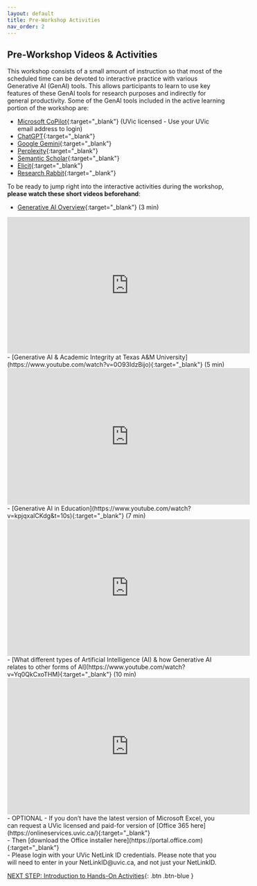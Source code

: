 ```yaml
---
layout: default
title: Pre-Workshop Activities
nav_order: 2
---
```

## Pre-Workshop Videos & Activities
This workshop consists of a small amount of instruction so that most of the scheduled time can be devoted to interactive practice with various Generative AI (GenAI) tools. This allows participants to learn to use key features of these GenAI tools for research purposes and indirectly for general productivity. Some of the GenAI tools included in the active learning portion of the workshop are:
- [Microsoft CoPilot](https://copilot.microsoft.com/){:target="_blank"} (UVic licensed - Use your UVic email address to login)
- [ChatGPT](https://chat.openai.com/){:target="_blank"} 
- [Google Gemini](https://gemini.google.com/){:target="_blank"}
- [Perplexity](https://www.perplexity.ai/){:target="_blank"}
- [Semantic Scholar](){:target="_blank"}
- [Elicit](https://elicit.com/){:target="_blank"}
- [Research Rabbit](https://researchrabbitapp.com/){:target="_blank"}

To be ready to jump right into the interactive activities during the workshop, **please watch these short videos beforehand**:

- [Generative AI Overview](https://www.youtube.com/watch?v=unPKJJjQP0A){:target="_blank"} (3 min)<br>
<iframe width="560" height="315" src="https://www.youtube.com/embed/unPKJJjQP0A" title="Generative AI Overview" frameborder="0" allow="accelerometer; autoplay; clipboard-write; encrypted-media; gyroscope; picture-in-picture" allowfullscreen></iframe>
- [Generative AI & Academic Integrity at Texas A&M University](https://www.youtube.com/watch?v=0O93IdzBijo){:target="_blank"} (5 min)<br>
<iframe width="560" height="315" src="https://www.youtube.com/embed/0O93IdzBijo" title="Generative AI & Academic Integrity" frameborder="0" allow="accelerometer; autoplay; clipboard-write; encrypted-media; gyroscope; picture-in-picture" allowfullscreen></iframe>
- [Generative AI in Education](https://www.youtube.com/watch?v=kpjqxalCKdg&t=10s){:target="_blank"} (7 min)<br>
<iframe width="560" height="315" src="https://www.youtube.com/embed/kpjqxalCKdg&t" title="Generative AI in Education" frameborder="0" allow="accelerometer; autoplay; clipboard-write; encrypted-media; gyroscope; picture-in-picture" allowfullscreen></iframe>
- [What different types of Artificial Intelligence (AI) & how Generative AI relates to other forms of AI](https://www.youtube.com/watch?v=Yq0QkCxoTHM){:target="_blank"} (10 min)<br>
<iframe width="560" height="315" src="https://www.youtube.com/embed/Yq0QkCxoTHM" title="Artificial Intelligence" frameborder="0" allow="accelerometer; autoplay; clipboard-write; encrypted-media; gyroscope; picture-in-picture" allowfullscreen></iframe>
- OPTIONAL - If you don’t have the latest version of Microsoft Excel, you can request a UVic licensed and paid-for version of [Office 365 here](https://onlineservices.uvic.ca/){:target="_blank"}<br>
            -  Then [download the Office installer here](https://portal.office.com){:target="_blank"}<br>
            -  Please login with your UVic NetLink ID credentials. Please note that you will need to enter in your NetLinkID@uvic.ca, and not just your NetLinkID.

[NEXT STEP: Introduction to Hands-On Activities](activities-intro.html){: .btn .btn-blue }
